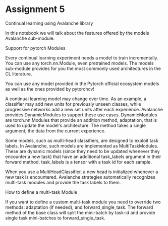 # Assignment 5
Continual learning using Avalanche library

In this notebook we will talk about the features offered by the models Avalanche sub-module.

Support for pytorch Modules

Every continual learning experiment needs a model to train incrementally. You can use any torch.nn.Module, even pretrained models. The models sub-module provides for you the most commonly used architectures in the CL literature.

You can use any model provided in the Pytorch official ecosystem models as well as the ones provided by pytorchcv!

A continual learning model may change over time. As an example, a classifier may add new units for previously unseen classes, while progressive networks add a new set units after each experience. Avalanche provides DynamicModules to support these use cases. DynamicModules are torch.nn.Modules that provide an addition method, adaptation, that is used to update the model's architecture. The method takes a single argument, the data from the current experience.

Some models, such as multi-head classifiers, are designed to exploit task labels. In Avalanche, such models are implemented as MultiTaskModules. These are dynamic models (since they need to be updated whenever they encounter a new task) that have an additional task_labels argument in their forward method. task_labels is a tensor with a task id for each sample.

When you use a MultiHeadClassifier, a new head is initialized whenever a new task is encountered. Avalanche strategies automatically recognizes multi-task modules and provide the task labels to them.

How to define a multi-task Module

If you want to define a custom multi-task module you need to override two methods: adaptation (if needed), and forward_single_task. The forward method of the base class will split the mini-batch by task-id and provide single task mini-batches to forward_single_task.
